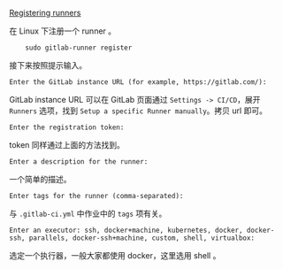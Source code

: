 
[Registering runners](https://docs.gitlab.com/runner/register/index.html)

在 Linux 下注册一个 runner 。

```shell
    sudo gitlab-runner register
```

接下来按照提示输入。

```shell
Enter the GitLab instance URL (for example, https://gitlab.com/):
```
GitLab instance URL 可以在 GitLab 页面通过 `Settings -> CI/CD`，展开 `Runners` 选项，找到 `Setup a specific Runner manually`。拷贝 url 即可。

```shell
Enter the registration token:
```
token 同样通过上面的方法找到。

```shell
Enter a description for the runner:
```
一个简单的描述。

```shell
Enter tags for the runner (comma-separated):
```
与 `.gitlab-ci.yml` 中作业中的 `tags` 项有关。

```shell
Enter an executor: ssh, docker+machine, kubernetes, docker, docker-ssh, parallels, docker-ssh+machine, custom, shell, virtualbox:
```
选定一个执行器，一般大家都使用 docker，这里选用 shell 。
